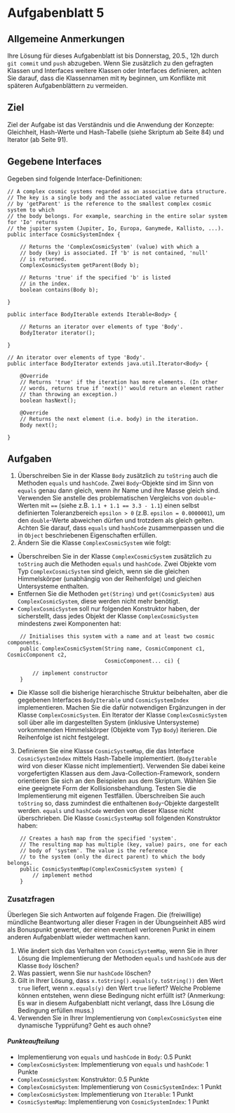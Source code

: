 # Aufgabenblatt 5

## Allgemeine Anmerkungen
Ihre Lösung für dieses Aufgabenblatt ist bis Donnerstag, 20.5., 12h durch `git commit` und `push` 
abzugeben.
Wenn Sie zusätzlich zu den gefragten Klassen und Interfaces weitere Klassen oder 
Interfaces definieren, achten Sie darauf, dass die Klassennamen mit `My` beginnen, um Konflikte 
mit späteren Aufgabenblättern zu vermeiden.

## Ziel
Ziel der Aufgabe ist das Verständnis und die Anwendung der Konzepte: Gleichheit, Hash-Werte und 
Hash-Tabelle (siehe Skriptum ab Seite 84) und Iterator (ab Seite 91).

## Gegebene Interfaces
Gegeben sind folgende Interface-Definitionen:
````
// A complex cosmic systems regarded as an associative data structure. 
// The key is a single body and the associated value returned
// by 'getParent' is the reference to the smallest complex cosmic system to which 
// the body belongs. For example, searching in the entire solar system for 'Io' returns 
// the jupiter system (Jupiter, Io, Europa, Ganymede, Kallisto, ...).
public interface CosmicSystemIndex {

    // Returns the 'ComplexCosmicSystem' (value) with which a 
    // body (key) is associated. If 'b' is not contained, 'null'
    // is returned.
    ComplexCosmicSystem getParent(Body b);

    // Returns 'true' if the specified 'b' is listed
    // in the index.
    boolean contains(Body b);

}
````
````
public interface BodyIterable extends Iterable<Body> {

    // Returns an iterator over elements of type 'Body'.
    BodyIterator iterator();

}
````
````
// An iterator over elements of type 'Body'.
public interface BodyIterator extends java.util.Iterator<Body> {

    @Override
    // Returns 'true' if the iteration has more elements. (In other 
    // words, returns true if 'next()' would return an element rather
    // than throwing an exception.)
    boolean hasNext();

    @Override
    // Returns the next element (i.e. body) in the iteration.
    Body next();

}

````
## Aufgaben
1. Überschreiben Sie in der Klasse `Body` zusätzlich zu `toString`
 auch die Methoden `equals` und `hashCode`. Zwei `Body`-Objekte sind im Sinn von `equals` 
 genau dann gleich, wenn ihr Name und ihre Masse gleich sind. Verwenden Sie anstelle des 
 problematischen Vergleichs von `double`-Werten mit `==` (siehe z.B. `1.1 + 1.1 == 3.3 - 1.1`) 
 einen selbst definierten Toleranzbereich `epsilon > 0` (z.B. `epsilon = 0.0000001`), um
 den `double`-Werte abweichen dürfen und trotzdem als gleich gelten. 
 Achten Sie darauf, dass `equals` und `hashCode` zusammenpassen und die in `Object` beschriebenen 
 Eigenschaften erfüllen.
2. Ändern Sie die Klasse `ComplexCosmicSystem` wie folgt:
 - Überschreiben Sie in der Klasse `ComplexCosmicSystem` zusätzlich zu `toString` auch die 
 Methoden `equals` und `hashCode`. Zwei Objekte vom Typ `ComplexCosmicSystem` sind gleich, 
 wenn sie die gleichen Himmelskörper (unabhängig von der Reihenfolge) und gleichen 
 Untersysteme enthalten.
 - Entfernen Sie die Methoden `get(String)` und `get(CosmicSystem)` aus `ComplexCosmicSystem`,
 diese werden nicht mehr benötigt. 
 - `ComplexCosmicSystem` soll nur folgenden Konstruktor haben, der sicherstellt, dass jedes 
 Objekt der Klasse `ComplexCosmicSystem` mindestens zwei Komponenten hat:
 ````
     // Initialises this system with a name and at least two cosmic components.
     public ComplexCosmicSystem(String name, CosmicComponent c1, CosmicComponent c2,
                                CosmicComponent... ci) {
     
         // implement constructor
     }
 ````
 - Die Klasse soll die bisherige hierarchische Struktur beibehalten, aber die gegebenen Interfaces
 `BodyIterable` und `CosmicSystemIndex` implementieren. Machen Sie die dafür notwendigen 
 Ergänzungen in der Klasse `ComplexCosmicSystem`. Ein Iterator der Klasse `ComplexCosmicSystem` 
 soll über alle im dargestellten System (inklusive Untersysteme) vorkommenden Himmelskörper 
 (Objekte vom Typ `Body`) iterieren. Die Reihenfolge ist nicht festgelegt.
3. Definieren Sie eine Klasse `CosmicSystemMap`, die das Interface `CosmicSystemIndex` mittels 
 Hash-Tabelle implementiert. (`BodyIterable` wird von dieser Klasse nicht implementiert). 
 Verwenden Sie dabei keine vorgefertigten Klassen aus dem Java-Collection-Framework, sondern 
 orientieren Sie sich an den Beispielen aus dem Skriptum. Wählen Sie eine geeignete Form 
 der Kollisionsbehandlung. Testen Sie die Implementierung mit eigenen Testfällen. Überschreiben
 Sie auch `toString` so, dass zumindest die enthaltenen `Body`-Objekte dargestellt werden. `equals` 
 und `hashCode` werden von dieser Klasse nicht überschrieben.
 Die Klasse `CosmicSystemMap` soll folgenden Konstruktor haben:
 ````
     // Creates a hash map from the specified 'system'.
     // The resulting map has multiple (key, value) pairs, one for each 
     // body of 'system'. The value is the reference
     // to the system (only the direct parent) to which the body belongs.
     public CosmicSystemMap(ComplexCosmicSystem system) { 
         // implement method
     }
 ````

### Zusatzfragen
Überlegen Sie sich Antworten auf folgende Fragen. Die (freiwillige) mündliche Beantwortung aller 
dieser Fragen in der Übungseinheit AB5 wird als Bonuspunkt gewertet, der einen eventuell verlorenen 
Punkt in einem anderen Aufgabenblatt wieder wettmachen kann.

1. Wie ändert sich das Verhalten von `CosmicSystemMap`, wenn Sie in Ihrer Lösung die
 Implementierung der Methoden `equals` und `hashCode` aus der Klasse `Body` löschen?
2. Was passiert, wenn Sie nur `hashCode` löschen?
3. Gilt in Ihrer Lösung, dass `x.toString().equals(y.toString())` den Wert `true` 
 liefert, wenn `x.equals(y)` den Wert `true` liefert? Welche Probleme können entstehen, wenn 
 diese Bedingung nicht erfüllt ist? (Anmerkung: Es war in diesem Aufgabenblatt nicht 
 verlangt, dass Ihre Lösung die Bedingung erfüllen muss.)
4. Verwenden Sie in Ihrer Implementierung von `ComplexCosmicSystem` eine dynamische Typprüfung? 
 Geht es auch ohne?
 
 #### _Punkteaufteilung_
 
 - Implementierung von `equals` und `hashCode` in `Body`: 0.5 Punkt
 - `ComplexCosmicSystem`: Implementierung von `equals` und `hashCode`: 1 Punkte 
 - `ComplexCosmicSystem`: Konstruktor: 0.5 Punkte
 - `ComplexCosmicSystem`: Implementierung von `CosmicSystemIndex`: 1 Punkt
 - `ComplexCosmicSystem`: Implementierung von `Iterable`: 1 Punkt
 - `CosmicSystemMap`: Implementierung von `CosmicSystemIndex`: 1 Punkt
 




